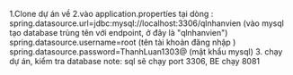 1.Clone dự án về
2.vào application.propertíes
      tại dòng : 
      spring.datasource.url=jdbc:mysql://localhost:3306/qlnhanvien (vào mysql tạo database trùng tên với endpoint, ở đây là "qlnhanvien")
      spring.datasource.username=root (tên tài khoản đăng nhập )
      spring.datasource.password=ThanhLuan1303@ (mật khẩu mysql)
3. chạy dự án, kiểm tra database
  note: sql sẽ chạy port 3306, BE chạy 8081
